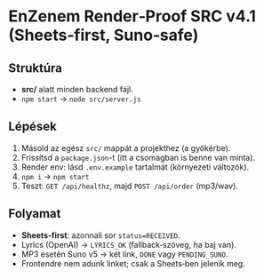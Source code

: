 # EnZenem Render‑Proof SRC v4.1 (Sheets‑first, Suno‑safe)

## Struktúra
- **src/** alatt minden backend fájl.
- `npm start` → `node src/server.js`

## Lépések
1) Másold az egész `src/` mappát a projekthez (a gyökérbe).
2) Frissítsd a `package.json`-t (itt a csomagban is benne van minta).
3) Render env: lásd `.env.example` tartalmát (környezeti változók).
4) `npm i` → `npm start`
5) Teszt: `GET /api/healthz`, majd `POST /api/order` (mp3/wav).

## Folyamat
- **Sheets‑first**: azonnali sor `status=RECEIVED`.
- Lyrics (OpenAI) → `LYRICS_OK` (fallback‑szöveg, ha baj van).
- MP3 esetén Suno v5 → két link, `DONE` vagy `PENDING_SUNO`.
- Frontendre nem adunk linket; csak a Sheets‑ben jelenik meg.
